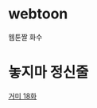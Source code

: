 # webtoon
웹툰짤 화수

# 놓지마 정신줄
[거미 18화](https://comic.naver.com/webtoon/detail.nhn?titleId=81482&no=28) 
